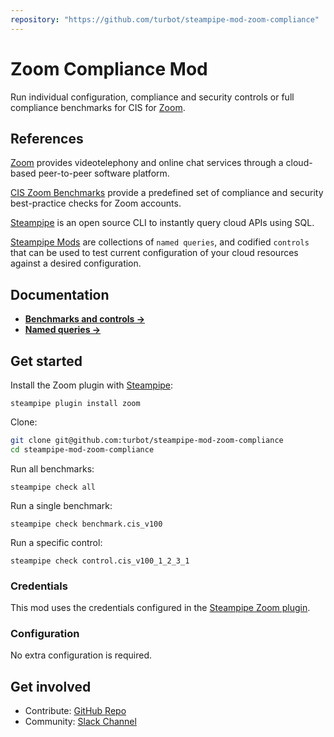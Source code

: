 ```yaml
---
repository: "https://github.com/turbot/steampipe-mod-zoom-compliance"
---
```


# Zoom Compliance Mod

Run individual configuration, compliance and security controls or full compliance benchmarks for CIS for [Zoom](https://zoom.us).

## References

[Zoom](https://zoom.us/) provides videotelephony and online chat services through a cloud-based peer-to-peer software platform.

[CIS Zoom Benchmarks](https://www.cisecurity.org/benchmark/zoom/) provide a predefined set of compliance and security best-practice checks for Zoom accounts.

[Steampipe](https://steampipe.io) is an open source CLI to instantly query cloud APIs using SQL.

[Steampipe Mods](https://steampipe.io/docs/reference/mod-resources#mod) are collections of `named queries`, and codified `controls` that can be used to test current configuration of your cloud resources against a desired configuration.

## Documentation

- **[Benchmarks and controls →](https://hub.steampipe.io/mods/turbot/zoom_compliance/controls)**
- **[Named queries →](https://hub.steampipe.io/mods/turbot/zoom_compliance/queries)**

## Get started

Install the Zoom plugin with [Steampipe](https://steampipe.io):

```shell
steampipe plugin install zoom
```

Clone:

```sh
git clone git@github.com:turbot/steampipe-mod-zoom-compliance
cd steampipe-mod-zoom-compliance
```

Run all benchmarks:

```shell
steampipe check all
```

Run a single benchmark:

```shell
steampipe check benchmark.cis_v100
```

Run a specific control:

```shell
steampipe check control.cis_v100_1_2_3_1
```

### Credentials

This mod uses the credentials configured in the [Steampipe Zoom plugin](https://hub.steampipe.io/plugins/turbot/zoom).

### Configuration

No extra configuration is required.

## Get involved

- Contribute: [GitHub Repo](https://github.com/turbot/steampipe-mod-zoom-compliance)
- Community: [Slack Channel](https://join.slack.com/t/steampipe/shared_invite/zt-oij778tv-lYyRTWOTMQYBVAbtPSWs3g)
